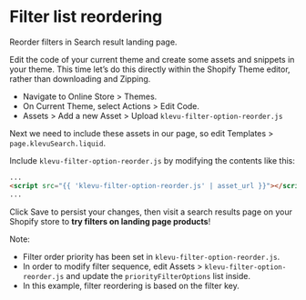 # Filter list reordering

Reorder filters in Search result landing page.

Edit the code of your current theme and create some assets and snippets in your theme.
This time let’s do this directly within the Shopify Theme editor, rather than downloading and Zipping.

- Navigate to Online Store > Themes.
- On Current Theme, select Actions > Edit Code.
- Assets > Add a new Asset > Upload `klevu-filter-option-reorder.js`

Next we need to include these assets in our page,
so edit Templates > `page.klevuSearch.liquid`.

Include `klevu-filter-option-reorder.js` by modifying the contents like this:

```html
...
<script src="{{ 'klevu-filter-option-reorder.js' | asset_url }}"></script>
...
```

Click Save to persist your changes,
then visit a search results page on your Shopify store to **try filters on landing page products**!

Note:
- Filter order priority has been set in `klevu-filter-option-reorder.js`.
- In order to modify filter sequence, edit Assets > `klevu-filter-option-reorder.js` and update the `priorityFilterOptions` list inside.
- In this example, filter reordering is based on the filter key.